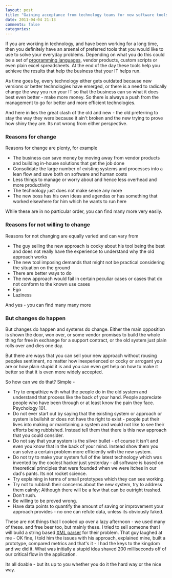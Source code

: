 ```yaml
---
layout: post
title: "Gaining acceptance from technology teams for new software tools"
date: 2011-04-04 21:13
comments: false
categories:
---
```


If you are working in technology, and have been working for a long time, then you definitely have an arsenal of preferred tools that you would like to use to solve your everyday problems. Depending on what you do this could be a set of <a class="zem_slink" title="Programming language" href="http://en.wikipedia.org/wiki/Programming_language" rel="wikipedia">programming languages</a>, vendor products, custom scripts or even plain excel spreadsheets. At the end of the day these tools help you achieve the results that help the business that your IT helps run.

As time goes by, every technology either gets outdated because new versions or better technologies have emerged, or there is a need to radically change the way you run your IT so that the business can so what it does best even better - make more money. So there is always a push from the management to go for better and more efficient technologies.

And here in lies the great clash of the old and new - the old preferring to stay the way they were because it ain't broken and the new trying to prove how shiny they are. Its not wrong from either perspective.

<!--more-->
<h3>Reasons for change</h3>
Reasons for change are plenty, for example
<ul>
	<li>The business can save money by moving away from vendor products and building in-house solutions that get the job done</li>
	<li>Consolidate the large number of existing systems and processes into a lean flow and save both on software and human costs</li>
	<li>Less things to manage or worry about and hence less overhead and more productivity</li>
	<li>The technology just does not make sense any more</li>
	<li>The new boss has his own ideas and agendas or has something that worked elsewhere for him which he wants to run here</li>
</ul>
While these are in no particular order, you can find many more very easily.
<h3>Reasons for not willing to change</h3>
Reasons for not changing are equally varied and can vary from
<ul>
	<li>The guy selling the new approach is cocky about his tool being the best and does not really have the experience to understand why the old approach works</li>
	<li>The new tool imposing demands that might not be practical considering the situation on the ground</li>
	<li>There are better ways to do</li>
	<li>The new approach would fail in certain peculiar cases or cases that do not conform to the known use cases</li>
	<li>Ego</li>
	<li>Laziness</li>
</ul>
And yes - you can find many many more
<h3>But changes do happen</h3>
But changes do happen and systems do change. Either the main opposition is shown the door, won over, or some vendor promises to build the whole thing for free in exchange for a support contract, or the old system just plain rolls over and dies one day.

But there are ways that you can sell your new approach without rousing peoples sentiment, no matter how inexperienced or cocky or arrogant you are or how plain stupid it is and you can even get help on how to make it better so that it is even more widely accepted.

So how can we do that? Simple -
<ul>
	<li>Try to empathize with what the people do in the old system and understand that process like the back of your hand. People appreciate people who have been through or at least know the pain they face. Psychology 101.</li>
	<li>Do not ever start out by saying that the existing system or approach or system is bullshit or does not have the right to exist - people put their lives into making or maintaining a system and would not like to see their efforts being rubbished. Instead tell them that there is this new approach that you could consider.</li>
	<li>Do not say that your system is the silver bullet - of course it isn't and even you know that in the back of your mind. Instead show them you can solve a certain problem more efficiently with the new system.</li>
	<li>Do not try to make your system full of the latest technology which was invented by the coolest hacker just yesterday - all software is based on theoretical principles that were founded when we were itches in our dad's pants. Its not rocket science.</li>
	<li>Try explaining in terms of small prototypes which they can see working.</li>
	<li>Try not to rubbish their concerns about the new system, try to address them calmly; Although there will be a few that can be outright trashed.</li>
	<li>Don't rush.</li>
	<li>Be willing to be proved wrong.</li>
	<li>Have data points to quantify the amount of saving or improvement your approach provides - no one can refute data, unless its obviously faked.</li>
</ul>
These are not things that I cooked up over a lazy afternoon - we used many of these. and free beer too, but mainly these. I tried to sell someone that I will build a string based <a class="zem_slink" title="XML" href="http://en.wikipedia.org/wiki/XML" rel="wikipedia">XML parser</a> for their problem. That guy laughed at me - OK fine, I told him the issues with his approach, explained mine, built a prototype, compared metrics and that's it - I had the keys to the kingdom and we did it. What was initially a stupid idea shaved 200 milliseconds off of our critical flow in the application.

Its all doable - but its up to you whether you do it the hard way or the nice way.